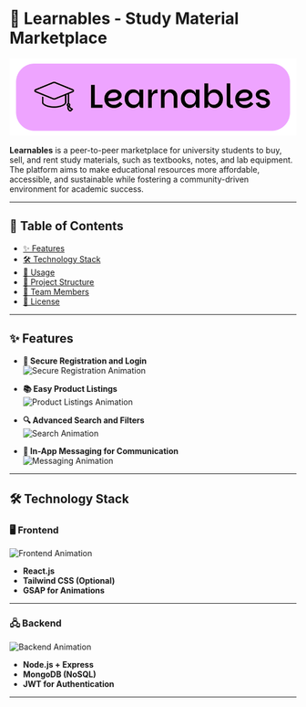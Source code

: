 # 🌟 Learnables - Study Material Marketplace

![Learnables Logo](https://github.com/layanyashoda/learnables/blob/3fe2e7d3fa9f83a90e2d2bdff355a79b7e49e81d/Learnables%20Resources/Learnables%20Mini%20Banner.png)

**Learnables** is a peer-to-peer marketplace for university students to buy, sell, and rent study materials, such as textbooks, notes, and lab equipment. The platform aims to make educational resources more affordable, accessible, and sustainable while fostering a community-driven environment for academic success.

---

## 🌈 Table of Contents
- [✨ Features](#-features)
- [🛠 Technology Stack](#-technology-stack)
- [📱 Usage](#-usage)
- [📁 Project Structure](#-project-structure)
- [🤝 Team Members](#-team-members)
- [📜 License](#-license)

---

## ✨ Features

- **🔐 Secure Registration and Login**  
  ![Secure Registration Animation](https://i.imgur.com/Hyz7JB3.gif) 

- **📚 Easy Product Listings**  
  ![Product Listings Animation](https://i.imgur.com/cCcLXYp.gif)
  
- **🔍 Advanced Search and Filters**  
  ![Search Animation](https://i.imgur.com/iNNGtM5.gif)

- **💬 In-App Messaging for Communication**  
  ![Messaging Animation](https://i.imgur.com/kls3rjU.gif)

---

## 🛠 Technology Stack

### 🖥️ Frontend  
![Frontend Animation](https://i.imgur.com/sr8tU6S.gif)

- **React.js**
- **Tailwind CSS (Optional)**
- **GSAP for Animations**

---

### 🖧 Backend  
![Backend Animation](https://i.imgur.com/ddAtm1Y.gif) <!-- Replace with your GIF link -->

- **Node.js + Express**
- **MongoDB (NoSQL)**
- **JWT for Authentication**

---
